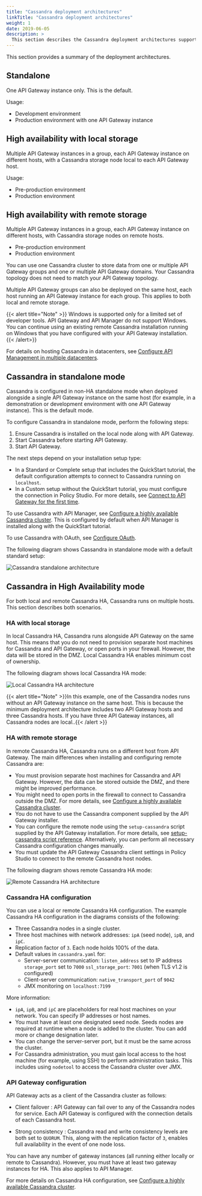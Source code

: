 ```yaml
---
title: "Cassandra deployment architectures"
linkTitle: "Cassandra deployment architectures"
weight: 1
date: 2019-06-05
description: >
  This section describes the Cassandra deployment architectures supported by API Gateway.
---
```


This section provides a summary of the deployment architectures.

## Standalone

One API Gateway instance only. This is the default.

Usage:

* Development environment
* Production environment with one API Gateway instance

## High availability with local storage

Multiple API Gateway instances in a group, each API Gateway instance on different hosts, with a Cassandra storage node local to each API Gateway host.

Usage:

* Pre-production environment
* Production environment

## High availability with remote storage

Multiple API Gateway instances in a group, each API Gateway instance on different hosts, with Cassandra storage nodes on remote hosts.

* Pre-production environment
* Production environment

You can use one Cassandra cluster to store data from one or multiple API Gateway groups and one or multiple API Gateway domains. Your Cassandra topology does not need to match your API Gateway topology.

Multiple API Gateway groups can also be deployed on the same host, each host running an API Gateway instance for each group. This applies to both local and remote storage.

{{< alert title="Note" >}}
Windows is supported only for a limited set of developer tools. API Gateway and API Manager do not support Windows. You can continue using an existing remote Cassandra installation running
on Windows that you have configured with your API Gateway installation.
{{< /alert>}}

For details on hosting Cassandra in datacenters, see [Configure API Management in multiple datacenters](/docs/apimgmt_multi_dc/).

## Cassandra in standalone mode

Cassandra is configured in non-HA standalone mode when deployed alongside a single API Gateway instance on the same host (for example, in a demonstration or development environment with one API Gateway instance). This is the default mode.

To configure Cassandra in standalone mode, perform the following steps:

1. Ensure Cassandra is installed on the local node along with API Gateway.
2. Start Cassandra before starting API Gateway.
3. Start API Gateway.

The next steps depend on your installation setup type:

* In a Standard or Complete setup that includes the QuickStart tutorial, the default configuration attempts to connect to Cassandra running on `localhost`.
* In a Custom setup without the QuickStart tutorial, you must configure the connection in Policy Studio. For more details, see [Connect to API Gateway for the first time](/docs/cass_admin/cassandra_manage/#connect-to-api-gateway-for-the-first-time).

To use Cassandra with API Manager, see [Configure a highly available Cassandra cluster](/docs/cass_admin/cassandra_config/). This is configured by default when API Manager is installed along with the QuickStart tutorial.

To use Cassandra with OAuth, see [Configure OAuth](/docs/apim_policydev/apigw_oauth/).

The following diagram shows Cassandra in standalone mode with a default standard setup:

![Cassandra standalone architecture](/Images/CassandraAdminGuide/cassandra_architecture_standalone.png)

## Cassandra in High Availability mode

For both local and remote Cassandra HA, Cassandra runs on multiple hosts. This section describes both scenarios.

### HA with local storage

In local Cassandra HA, Cassandra runs alongside API Gateway on the same host. This means that you do not need to provision separate host machines for Cassandra and API Gateway, or open ports in your firewall. However, the data will be stored in the DMZ. Local Cassandra HA enables minimum cost of ownership.

The following diagram shows local Cassandra HA mode:

![Local Cassandra HA architecture](/Images/CassandraAdminGuide/cassandra_architecture_local.png)

{{< alert title="Note" >}}In this example, one of the Cassandra nodes runs without an API Gateway instance on the same host. This is because the minimum deployment architecture includes two API Gateway hosts and three Cassandra hosts. If you have three API Gateway instances, all Cassandra nodes are local..{{< /alert >}}

### HA with remote storage

In remote Cassandra HA, Cassandra runs on a different host from API Gateway. The main differences when installing and configuring remote Cassandra are:

* You must provision separate host machines for Cassandra and API Gateway. However, the data can be stored outside the DMZ, and there might be improved performance.
* You might need to open ports in the firewall to connect to Cassandra outside the DMZ. For more details, see [Configure a highly available Cassandra cluster](/docs/cass_admin/cassandra_config/).
* You do not have to use the Cassandra component supplied by the API Gateway installer.
* You can configure the remote node using the `setup-cassandra` script supplied by the API Gateway installation. For more details, see [setup-cassandra script reference](/docs/cass_admin/cassandra_setup_script/). Alternatively, you can perform all necessary Cassandra configuration changes manually.
* You must update the API Gateway Cassandra client settings in Policy Studio to connect to the remote Cassandra host nodes.

The following diagram shows remote Cassandra HA mode:

![Remote Cassandra HA architecture](/Images/CassandraAdminGuide/cassandra_architecture_remote.png)

### Cassandra HA configuration

You can use a local or remote Cassandra HA configuration. The example Cassandra HA configuration in the diagrams consists of the following:

* Three Cassandra nodes in a single cluster.
* Three host machines with network addresses: `ipA` (seed node), `ipB`, and `ipC`.
* Replication factor of `3`. Each node holds 100% of the data.
* Default values in `cassandra.yaml` for:
    * Server-server communication:
    `listen_address` set to IP address
    `storage_port` set to `7000`
    `ssl_storage_port`: `7001` (when TLS v1.2 is configured)
    * Client-server communication: `native_transport_port` of `9042`
    * JMX monitoring on `localhost:7199`

More information:

* `ipA`, `ipB`, and `ipC` are placeholders for real host machines on your network. You can specify IP addresses or host names.
* You must have at least one designated seed node. Seeds nodes are required at runtime when a node is added to the cluster. You can add more or change designation later.
* You can change the server-server port, but it must be the same across the cluster.
* For Cassandra administration, you must gain local access to the host machine (for example, using SSH) to perform administration tasks. This includes using `nodetool` to access the Cassandra cluster over JMX.

### API Gateway configuration

API Gateway acts as a client of the Cassandra cluster as follows:

* Client failover
  : API Gateway can fail over to any of the Cassandra nodes for service. Each API Gateway is configured with the connection details of each Cassandra host.

* Strong consistency
  : Cassandra read and write consistency levels are both set to `QUORUM`. This, along with the replication factor of `3`, enables full availability in the event of one node loss.

You can have any number of gateway instances (all running either locally or remote to Cassandra). However, you must have at least two gateway instances for HA. This also applies to API Manager.

For more details on Cassandra HA configuration, see [Configure a highly available Cassandra cluster](/docs/cass_admin/cassandra_config/).
